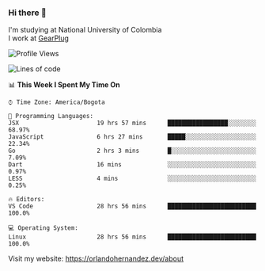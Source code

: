 ### Hi there 👋


<!--**AR4Z/AR4Z** is a ✨ _special_ ✨ repository because its `README.md` (this file) appears on your GitHub profile.

Here are some ideas to get you started:-->
I'm studying at National University of Colombia
<br>
I work at <a href="https://gearplug.io/en/">GearPlug</a>
<br>

<!--START_SECTION:waka-->
![Profile Views](http://img.shields.io/badge/Profile%20Views-0-blue)

![Lines of code](https://img.shields.io/badge/From%20Hello%20World%20I%27ve%20Written-22.1%20million%20lines%20of%20code-blue)

📊 **This Week I Spent My Time On** 

```text
⌚︎ Time Zone: America/Bogota

💬 Programming Languages: 
JSX                      19 hrs 57 mins      █████████████████░░░░░░░░   68.97% 
JavaScript               6 hrs 27 mins       █████░░░░░░░░░░░░░░░░░░░░   22.34% 
Go                       2 hrs 3 mins        █░░░░░░░░░░░░░░░░░░░░░░░░   7.09% 
Dart                     16 mins             ░░░░░░░░░░░░░░░░░░░░░░░░░   0.97% 
LESS                     4 mins              ░░░░░░░░░░░░░░░░░░░░░░░░░   0.25%

🔥 Editors: 
VS Code                  28 hrs 56 mins      █████████████████████████   100.0%

💻 Operating System: 
Linux                    28 hrs 56 mins      █████████████████████████   100.0%

```


<!--END_SECTION:waka-->


Visit my website: https://orlandohernandez.dev/about


